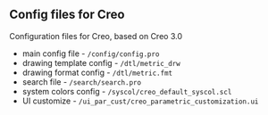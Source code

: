 ## Config files for Creo

Configuration files for Creo, based on Creo 3.0

* main config file - ```/config/config.pro```
* drawing template config - ```/dtl/metric_drw```
* drawing format config - ```/dtl/metric.fmt```
* search file - ```/search/search.pro```
* system colors config - ```/syscol/creo_default_syscol.scl```
* UI customize - ```/ui_par_cust/creo_parametric_customization.ui```
